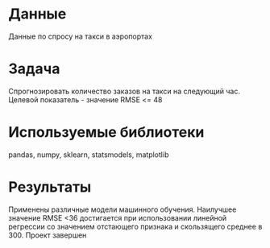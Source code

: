 # Данные
Данные по спросу на такси в аэропортах

# Задача
Спрогнозировать количество заказов на такси на следующий час. Целевой показатель - значение RMSE <= 48

# Используемые библиотеки
pandas, numpy, sklearn, statsmodels, matplotlib

# Результаты
Применены различные модели машинного обучения. Наилучшее значение RMSE <36 достигается при использовании линейной регрессии со значением отстающего признака и скользящего среднее в 300. Проект завершен
